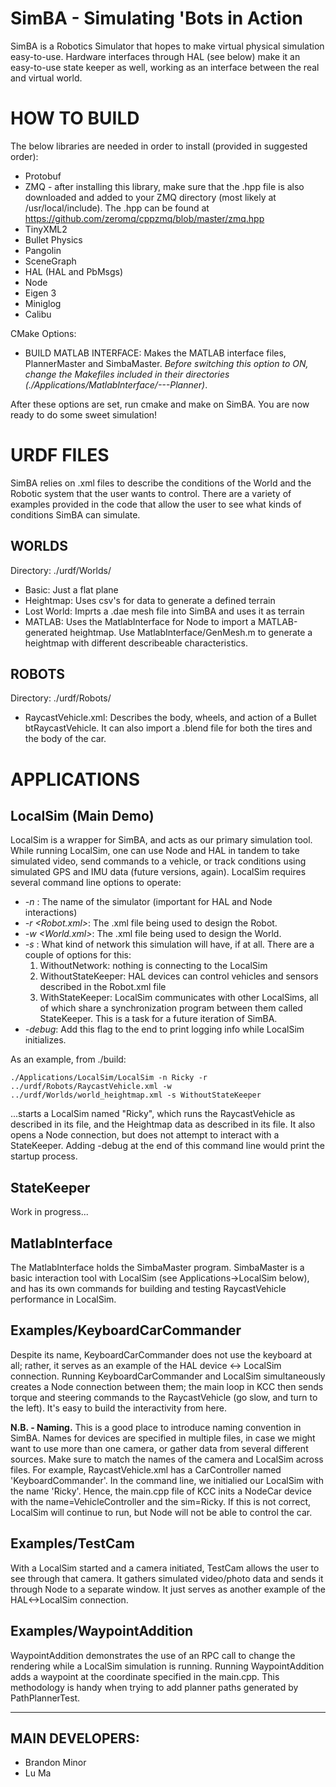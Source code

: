 SimBA - Simulating 'Bots in Action
====================================

SimBA is a Robotics Simulator that hopes to make virtual physical simulation easy-to-use. Hardware interfaces through HAL (see below) make it an easy-to-use state keeper as well, working as an interface between the real and virtual world.

HOW TO BUILD
====================================

The below libraries are needed in order to install (provided in suggested order):
- Protobuf
- ZMQ - after installing this library, make sure that the .hpp file is also downloaded and added to your ZMQ directory (most likely at /usr/local/include). The .hpp can be found at https://github.com/zeromq/cppzmq/blob/master/zmq.hpp
- TinyXML2
- Bullet Physics
- Pangolin
- SceneGraph
- HAL (HAL and PbMsgs)
- Node
- Eigen 3
- Miniglog
- Calibu

CMake Options:
- BUILD MATLAB INTERFACE: Makes the MATLAB interface files, PlannerMaster and SimbaMaster. *Before switching this option to ON, change the Makefiles included in their directories (./Applications/MatlabInterface/---Planner)*.

After these options are set, run cmake and make on SimBA. You are now ready to do some sweet simulation!

URDF FILES
====================================

SimBA relies on .xml files to describe the conditions of the World and the Robotic system that the user wants to control. There are a variety of examples provided in the code that allow the user to see what kinds of conditions SimBA can simulate. 

WORLDS
---------
Directory: ./urdf/Worlds/
- Basic: Just a flat plane
- Heightmap: Uses csv's for <X Y Z> data to generate a defined terrain
- Lost World: Imprts a .dae mesh file into SimBA and uses it as terrain
- MATLAB: Uses the MatlabInterface for Node to import a MATLAB-generated heightmap. Use MatlabInterface/GenMesh.m to generate a heightmap with different describeable characteristics. 

ROBOTS
---------
Directory: ./urdf/Robots/
- RaycastVehicle.xml: Describes the body, wheels, and action of a Bullet btRaycastVehicle. It can also import a .blend file for both the tires and the body of the car. 

APPLICATIONS
====================================

LocalSim (Main Demo)
---------
LocalSim is a wrapper for SimBA, and acts as our primary simulation tool. While running LocalSim, one can use Node and HAL in tandem to take simulated video, send commands to a vehicle, or track conditions using simulated GPS and IMU data (future versions, again). LocalSim requires several command line options to operate:
- *-n <SimName>*: The name of the simulator (important for HAL and Node interactions)
- *-r <Robot.xml>*: The .xml file being used to design the Robot. 
- *-w <World.xml>*: The .xml file being used to design the World.
- *-s <Statekeeper Option>*: What kind of network this simulation will have, if at all. There are a couple of options for this:
	1. WithoutNetwork: nothing is connecting to the LocalSim
	2. WithoutStateKeeper: HAL devices can control vehicles and sensors described in the Robot.xml file
	3. WithStateKeeper: LocalSim communicates with other LocalSims, all of which share a synchronization program between them called StateKeeper. This is a task for a future iteration of SimBA.
- *-debug*: Add this flag to the end to print logging info while LocalSim initializes.

As an example, from ./build:

	./Applications/LocalSim/LocalSim -n Ricky -r ../urdf/Robots/RaycastVehicle.xml -w ../urdf/Worlds/world_heightmap.xml -s WithoutStateKeeper

...starts a LocalSim named "Ricky", which runs the RaycastVehicle as described in its file, and the Heightmap data as described in its file. It also opens a Node connection, but does not attempt to interact with a StateKeeper. Adding -debug at the end of this command line would print the startup process. 

StateKeeper
---------
Work in progress...

MatlabInterface
---------
The MatlabInterface holds the SimbaMaster program. SimbaMaster is a basic interaction tool with LocalSim (see Applications->LocalSim below), and has its own commands for building and testing RaycastVehicle performance in LocalSim.

Examples/KeyboardCarCommander
---------
Despite its name, KeyboardCarCommander does not use the keyboard at all; rather, it serves as an example of the HAL device <-> LocalSim connection. Running KeyboardCarCommander and LocalSim simultaneously creates a Node connection between them; the main loop in KCC then sends torque and steering commands to the RaycastVehicle (go slow, and turn to the left). It's easy to build the interactivity from here.

**N.B. - Naming.** This is a good place to introduce naming convention in SimBA. Names for devices are specified in multiple files, in case we might want to use more than one camera, or gather data from several different sources. Make sure to match the names of the camera and LocalSim across files. For example, RaycastVehicle.xml has a CarController named 'KeyboardCommander'. In the command line, we initialied our LocalSim with the name 'Ricky'. Hence, the main.cpp file of KCC inits a NodeCar device with the name=VehicleController and the sim=Ricky. If this is not correct, LocalSim will continue to run, but Node will not be able to control the car. 

Examples/TestCam
---------
With a LocalSim started and a camera initiated, TestCam allows the user to see through that camera. It gathers simulated video/photo data and sends it through Node to a separate window. It just serves as another example of the HAL<->LocalSim connection.

Examples/WaypointAddition
---------
WaypointAddition demonstrates the use of an RPC call to change the rendering while a LocalSim simulation is running. Running WaypointAddition adds a waypoint at the coordinate specified in the main.cpp. This methodology is handy when trying to add planner paths generated by PathPlannerTest. 


******************************

MAIN DEVELOPERS:
----------
* Brandon Minor
* Lu Ma
